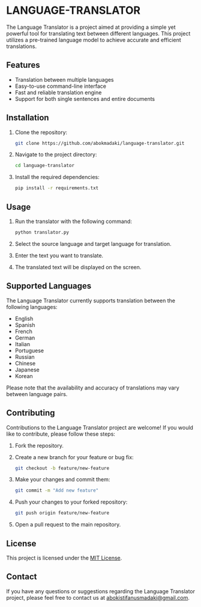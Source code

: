 # LANGUAGE-TRANSLATOR

The Language Translator is a project aimed at providing a simple yet powerful tool for translating text between different languages. This project utilizes a pre-trained language model to achieve accurate and efficient translations.

## Features

- Translation between multiple languages
- Easy-to-use command-line interface
- Fast and reliable translation engine
- Support for both single sentences and entire documents

## Installation

1. Clone the repository:

   ```bash
   git clone https://github.com/abokmadaki/language-translator.git
   ```

2. Navigate to the project directory:

   ```bash
   cd language-translator
   ```

3. Install the required dependencies:

   ```bash
   pip install -r requirements.txt
   ```

## Usage

1. Run the translator with the following command:

   ```bash
   python translator.py
   ```

2. Select the source language and target language for translation.

3. Enter the text you want to translate.

4. The translated text will be displayed on the screen.

## Supported Languages

The Language Translator currently supports translation between the following languages:

- English
- Spanish
- French
- German
- Italian
- Portuguese
- Russian
- Chinese
- Japanese
- Korean

Please note that the availability and accuracy of translations may vary between language pairs.

## Contributing

Contributions to the Language Translator project are welcome! If you would like to contribute, please follow these steps:

1. Fork the repository.

2. Create a new branch for your feature or bug fix:

   ```bash
   git checkout -b feature/new-feature
   ```

3. Make your changes and commit them:

   ```bash
   git commit -m "Add new feature" 
   ```

4. Push your changes to your forked repository:

   ```bash
   git push origin feature/new-feature
   ```

5. Open a pull request to the main repository.

## License

This project is licensed under the [MIT License](LICENSE).

## Contact

If you have any questions or suggestions regarding the Language Translator project, please feel free to contact us at [abokistifanusmadaki@gmail.com](mailto:abokistifanusmadaki@gmail.com).


